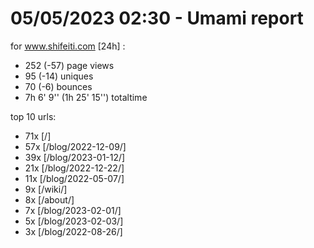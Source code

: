 # 05/05/2023 02:30 - Umami report
for www.shifeiti.com [24h] :

 - 252 (-57) page views
 - 95 (-14) uniques
 - 70 (-6) bounces
 - 7h 6' 9'' (1h 25' 15'') totaltime


top 10 urls:
 - 71x [/]
 - 57x [/blog/2022-12-09/]
 - 39x [/blog/2023-01-12/]
 - 21x [/blog/2022-12-22/]
 - 11x [/blog/2022-05-07/]
 - 9x [/wiki/]
 - 8x [/about/]
 - 7x [/blog/2023-02-01/]
 - 5x [/blog/2023-02-03/]
 - 3x [/blog/2022-08-26/]


